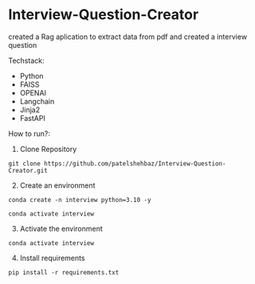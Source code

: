 # Interview-Question-Creator

created a Rag aplication to extract data from pdf and created a interview question

Techstack:

- Python
- FAISS
- OPENAI
- Langchain
- Jinja2
- FastAPI

How to run?:

1. Clone Repository

```
git clone https://github.com/patelshehbaz/Interview-Question-Creator.git
```

2. Create an environment

```
conda create -n interview python=3.10 -y

conda activate interview

```

3. Activate the environment

```
conda activate interview
```

4. Install requirements

```
pip install -r requirements.txt
```
